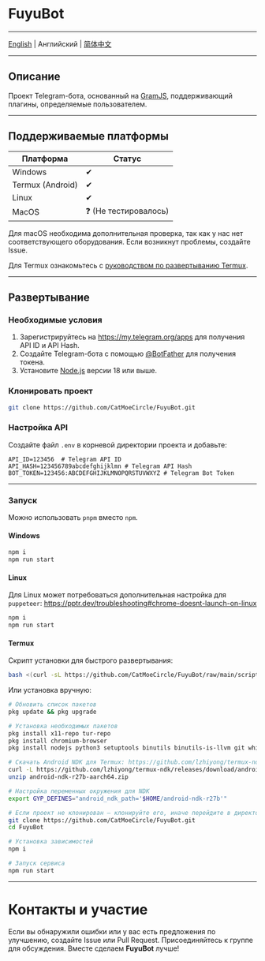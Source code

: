 # FuyuBot
---  

[English](../README.md) | Английский | [简体中文](./README_zh-CN.md)  

---  

## Описание

Проект Telegram-бота, основанный на [GramJS](https://github.com/gram-js/gramjs), поддерживающий плагины, определяемые пользователем.
***  

## Поддерживаемые платформы

| Платформа | Статус |
|-----------|--------|
| Windows   | ✔      |
| Termux (Android) | ✔ |
| Linux     | ✔      |
| MacOS     | ❓ (Не тестировалось) |

Для macOS необходима дополнительная проверка, так как у нас нет соответствующего оборудования. Если возникнут проблемы, создайте Issue.

Для Termux ознакомьтесь с [руководством по развертыванию Termux](#termux).

---  

## Развертывание

### Необходимые условия

1. Зарегистрируйтесь на https://my.telegram.org/apps для получения API ID и API Hash.
2. Создайте Telegram-бота с помощью [@BotFather](https://t.me/BotFather) для получения токена.
3. Установите [Node.js](https://nodejs.org/) версии 18 или выше.

### Клонировать проект

```bash
git clone https://github.com/CatMoeCircle/FuyuBot.git
```

### Настройка API

Создайте файл `.env` в корневой директории проекта и добавьте:

```dotenv
API_ID=123456  # Telegram API ID
API_HASH=123456789abcdefghijklmn # Telegram API Hash
BOT_TOKEN=123456:ABCDEFGHIJKLMNOPQRSTUVWXYZ # Telegram Bot Token
```

---  

### Запуск

Можно использовать `pnpm` вместо `npm`.

#### **Windows**
```bash
npm i
npm run start
```

#### **Linux**

Для Linux может потребоваться дополнительная настройка для `puppeteer`: https://pptr.dev/troubleshooting#chrome-doesnt-launch-on-linux

```bash
npm i
npm run start
```

#### **Termux**

Скрипт установки для быстрого развертывания:

```bash
bash <(curl -sL https://github.com/CatMoeCircle/FuyuBot/raw/main/scripts/termux.sh)
```

Или установка вручную:

```bash
# Обновить список пакетов
pkg update && pkg upgrade

# Установка необходимых пакетов
pkg install x11-repo tur-repo
pkg install chromium-browser
pkg install nodejs python3 setuptools binutils binutils-is-llvm git which

# Скачать Android NDK для Termux: https://github.com/lzhiyong/termux-ndk
curl -L https://github.com/lzhiyong/termux-ndk/releases/download/android-ndk/android-ndk-r27b-aarch64.zip
unzip android-ndk-r27b-aarch64.zip

# Настройка переменных окружения для NDK
export GYP_DEFINES="android_ndk_path='$HOME/android-ndk-r27b'"

# Если проект не клонирован — клонируйте его, иначе перейдите в директорию проекта
git clone https://github.com/CatMoeCircle/FuyuBot.git
cd FuyuBot

# Установка зависимостей
npm i

# Запуск сервиса
npm run start
```

---  

# Контакты и участие

Если вы обнаружили ошибки или у вас есть предложения по улучшению, создайте Issue или Pull Request. Присоединяйтесь к группе для обсуждения. Вместе сделаем **FuyuBot** лучше!
